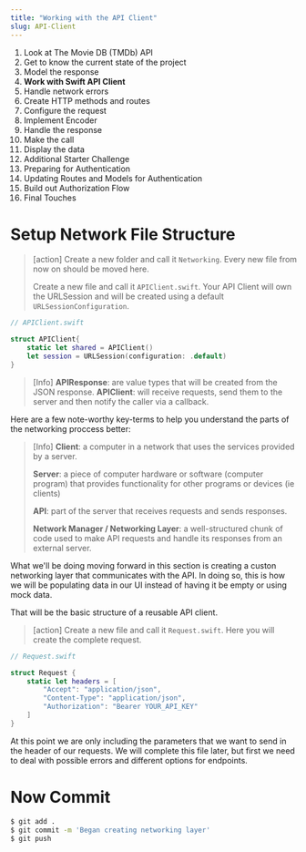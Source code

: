 ```yaml
---
title: "Working with the API Client"
slug: API-Client
---
```


1. Look at The Movie DB (TMDb) API
1. Get to know the current state of the project
1. Model the response
1. **Work with Swift API Client**
1. Handle network errors
1. Create HTTP methods and routes
1. Configure the request
1. Implement Encoder
1. Handle the response
1. Make the call
1. Display the data 
1. Additional Starter Challenge
1. Preparing for Authentication
1. Updating Routes and Models for Authentication
1. Build out Authorization Flow
1. Final Touches

# Setup Network File Structure 

> [action]
> Create a new folder and call it `Networking`. Every new file from now on should be moved here.
>
> Create a new file and call it `APIClient.swift`. Your API Client will own the URLSession and will be created using a default `URLSessionConfiguration`.
>

```Swift
// APIClient.swift

struct APIClient{
    static let shared = APIClient()
    let session = URLSession(configuration: .default)
}
```

>[Info]
> **APIResponse**: are value types that will be created from the JSON response. 
> **APIClient**: will receive requests, send them to the server and then notify the caller via a callback.

Here are a few note-worthy key-terms to help you understand the parts of the networking proccess better: 

>[Info]
> **Client**: a computer in a network that uses the services provided by a server.
>
> **Server**: a piece of computer hardware or software (computer program) that provides functionality for other programs or devices (ie clients)
>
> **API**: part of the server that receives requests and sends responses.
>
> **Network Manager / Networking Layer**: a well-structured chunk of code used to make API requests and handle its responses from an external server.
>

What we'll be doing moving forward in this section is creating a custon networking layer that communicates with the API. In doing so, this is how we will be populating data in our UI instead of having it be empty or using mock data. 

That will be the basic structure of a reusable API client.

> [action]
> Create a new file and call it `Request.swift`. Here you will create the complete request.
>

```Swift
// Request.swift

struct Request {
    static let headers = [  
        "Accept": "application/json",
        "Content-Type": "application/json",
        "Authorization": "Bearer YOUR_API_KEY"
    ]
}
```

At this point we are only including the parameters that we want to send in the header of our requests. We will complete this file later, but first we need to deal with possible errors and different options for endpoints.

# Now Commit

```bash
$ git add .
$ git commit -m 'Began creating networking layer'
$ git push
```


